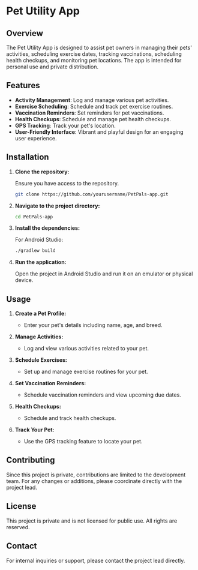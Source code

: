 
# Pet Utility App

## Overview

The Pet Utility App is designed to assist pet owners in managing their pets' activities, scheduling exercise dates, tracking vaccinations, scheduling health checkups, and monitoring pet locations. The app is intended for personal use and private distribution.

## Features

- **Activity Management**: Log and manage various pet activities.
- **Exercise Scheduling**: Schedule and track pet exercise routines.
- **Vaccination Reminders**: Set reminders for pet vaccinations.
- **Health Checkups**: Schedule and manage pet health checkups.
- **GPS Tracking**: Track your pet's location.
- **User-Friendly Interface**: Vibrant and playful design for an engaging user experience.

## Installation

1. **Clone the repository:**

   Ensure you have access to the repository.

   ```bash
   git clone https://github.com/yourusername/PetPals-app.git
   ```

2. **Navigate to the project directory:**

   ```bash
   cd PetPals-app
   ```

3. **Install the dependencies:**

   For Android Studio:

   ```bash
   ./gradlew build
   ```

4. **Run the application:**

   Open the project in Android Studio and run it on an emulator or physical device.

## Usage

1. **Create a Pet Profile:**
   - Enter your pet's details including name, age, and breed.

2. **Manage Activities:**
   - Log and view various activities related to your pet.

3. **Schedule Exercises:**
   - Set up and manage exercise routines for your pet.

4. **Set Vaccination Reminders:**
   - Schedule vaccination reminders and view upcoming due dates.

5. **Health Checkups:**
   - Schedule and track health checkups.

6. **Track Your Pet:**
   - Use the GPS tracking feature to locate your pet.

## Contributing

Since this project is private, contributions are limited to the development team. For any changes or additions, please coordinate directly with the project lead.

## License

This project is private and is not licensed for public use. All rights are reserved.

## Contact

For internal inquiries or support, please contact the project lead directly.
